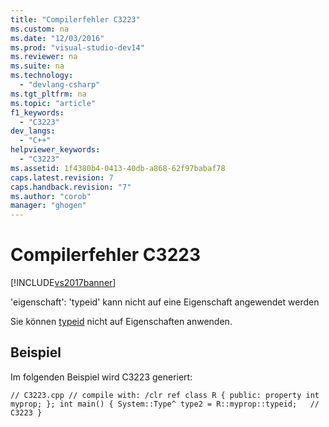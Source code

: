 ```yaml
---
title: "Compilerfehler C3223"
ms.custom: na
ms.date: "12/03/2016"
ms.prod: "visual-studio-dev14"
ms.reviewer: na
ms.suite: na
ms.technology: 
  - "devlang-csharp"
ms.tgt_pltfrm: na
ms.topic: "article"
f1_keywords: 
  - "C3223"
dev_langs: 
  - "C++"
helpviewer_keywords: 
  - "C3223"
ms.assetid: 1f4380b4-0413-40db-a868-62f97babaf78
caps.latest.revision: 7
caps.handback.revision: "7"
ms.author: "corob"
manager: "ghogen"
---
```

# Compilerfehler C3223
[!INCLUDE[vs2017banner](../../assembler/inline/includes/vs2017banner.md)]

'eigenschaft': 'typeid' kann nicht auf eine Eigenschaft angewendet werden  
  
 Sie können [typeid](../../windows/typeid-cpp-component-extensions.md) nicht auf Eigenschaften anwenden.  
  
## Beispiel  
 Im folgenden Beispiel wird C3223 generiert:  
  
```  
// C3223.cpp // compile with: /clr ref class R { public: property int myprop; }; int main() { System::Type^ type2 = R::myprop::typeid;   // C3223 }  
```